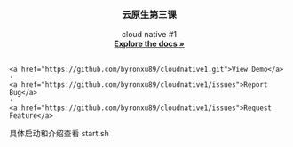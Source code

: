 <!-- PROJECT LOGO -->
<br />


<h3 align="center">云原生第三课</h3>

  <p align="center">
    cloud native #1
    <br />
    <a href="https://github.com/byronxu89/cloudnative1.git"><strong>Explore the docs »</strong></a>
    <br />
    <br />
    
    <a href="https://github.com/byronxu89/cloudnative1.git">View Demo</a>
    ·
    <a href="https://github.com/byronxu89/cloudnative1/issues">Report Bug</a>
    ·
    <a href="https://github.com/byronxu89/cloudnative1/issues">Request Feature</a>
  </p>
  <p> 具体启动和介绍查看 start.sh</p>
</div>